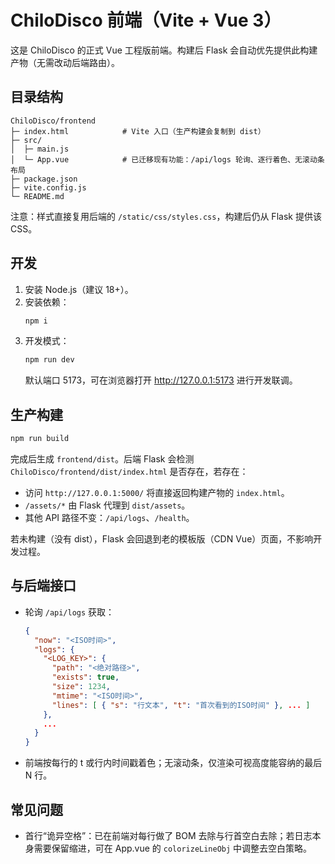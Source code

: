 # ChiloDisco 前端（Vite + Vue 3）

这是 ChiloDisco 的正式 Vue 工程版前端。构建后 Flask 会自动优先提供此构建产物（无需改动后端路由）。

## 目录结构
```
ChiloDisco/frontend
├─ index.html            # Vite 入口（生产构建会复制到 dist）
├─ src/
│  ├─ main.js
│  └─ App.vue            # 已迁移现有功能：/api/logs 轮询、逐行着色、无滚动条布局
├─ package.json
├─ vite.config.js
└─ README.md
```

注意：样式直接复用后端的 `/static/css/styles.css`，构建后仍从 Flask 提供该 CSS。

## 开发
1. 安装 Node.js（建议 18+）。
2. 安装依赖：
   ```bash
   npm i
   ```
3. 开发模式：
   ```bash
   npm run dev
   ```
   默认端口 5173，可在浏览器打开 http://127.0.0.1:5173 进行开发联调。

## 生产构建
```bash
npm run build
```
完成后生成 `frontend/dist`。后端 Flask 会检测 `ChiloDisco/frontend/dist/index.html` 是否存在，若存在：
- 访问 `http://127.0.0.1:5000/` 将直接返回构建产物的 `index.html`。
- `/assets/*` 由 Flask 代理到 `dist/assets`。
- 其他 API 路径不变：`/api/logs`、`/health`。

若未构建（没有 dist），Flask 会回退到老的模板版（CDN Vue）页面，不影响开发过程。

## 与后端接口
- 轮询 `/api/logs` 获取：
  ```json
  {
    "now": "<ISO时间>",
    "logs": {
      "<LOG_KEY>": {
        "path": "<绝对路径>",
        "exists": true,
        "size": 1234,
        "mtime": "<ISO时间>",
        "lines": [ { "s": "行文本", "t": "首次看到的ISO时间" }, ... ]
      },
      ...
    }
  }
  ```
- 前端按每行的 t 或行内时间戳着色；无滚动条，仅渲染可视高度能容纳的最后 N 行。

## 常见问题
- 首行“诡异空格”：已在前端对每行做了 BOM 去除与行首空白去除；若日志本身需要保留缩进，可在 App.vue 的 `colorizeLineObj` 中调整去空白策略。
